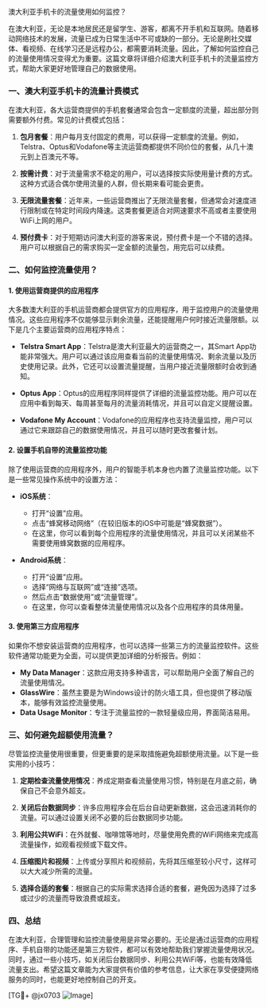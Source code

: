 澳大利亚手机卡的流量使用如何监控？

在澳大利亚，无论是本地居民还是留学生、游客，都离不开手机和互联网。随着移动网络技术的发展，流量已成为日常生活中不可或缺的一部分。无论是刷社交媒体、看视频、在线学习还是远程办公，都需要消耗流量。因此，了解如何监控自己的流量使用情况变得尤为重要。这篇文章将详细介绍澳大利亚手机卡的流量监控方式，帮助大家更好地管理自己的数据使用。

### 一、澳大利亚手机卡的流量计费模式

在澳大利亚，各大运营商提供的手机套餐通常会包含一定额度的流量，超出部分则需要额外付费。常见的计费模式包括：

1. **包月套餐**：用户每月支付固定的费用，可以获得一定额度的流量。例如，Telstra、Optus和Vodafone等主流运营商都提供不同价位的套餐，从几十澳元到上百澳元不等。
   
2. **按需计费**：对于流量需求不稳定的用户，可以选择按实际使用量计费的方式。这种方式适合偶尔使用流量的人群，但长期来看可能会更贵。

3. **无限流量套餐**：近年来，一些运营商推出了无限流量套餐，但通常会对速度进行限制或在特定时间段内降速。这类套餐更适合对网速要求不高或者主要使用WiFi上网的用户。

4. **预付费卡**：对于短期访问澳大利亚的游客来说，预付费卡是一个不错的选择。用户可以根据自己的需求购买一定金额的流量包，用完后可以续费。

### 二、如何监控流量使用？

#### 1. 使用运营商提供的应用程序

大多数澳大利亚的手机运营商都会提供官方的应用程序，用于监控用户的流量使用情况。这些应用程序不仅能够显示剩余流量，还能提醒用户何时接近流量限额。以下是几个主要运营商的应用程序特点：

- **Telstra Smart App**：Telstra是澳大利亚最大的运营商之一，其Smart App功能非常强大。用户可以通过该应用查看当前的流量使用情况、剩余流量以及历史使用记录。此外，它还可以设置流量提醒，当用户接近流量限额时会收到通知。
  
- **Optus App**：Optus的应用程序同样提供了详细的流量监控功能。用户可以在应用中看到每天、每周甚至每月的流量消耗情况，并且可以自定义提醒设置。

- **Vodafone My Account**：Vodafone的应用程序也支持流量监控，用户可以通过它来跟踪自己的数据使用情况，并且可以随时更改套餐计划。

#### 2. 设置手机自带的流量监控功能

除了使用运营商的应用程序外，用户的智能手机本身也内置了流量监控功能。以下是一些常见操作系统中的设置方法：

- **iOS系统**：
  - 打开“设置”应用。
  - 点击“蜂窝移动网络”（在较旧版本的iOS中可能是“蜂窝数据”）。
  - 在这里，你可以看到每个应用程序的流量使用情况，并且可以关闭某些不需要使用蜂窝数据的应用程序。

- **Android系统**：
  - 打开“设置”应用。
  - 选择“网络与互联网”或“连接”选项。
  - 然后点击“数据使用”或“流量管理”。
  - 在这里，你可以查看整体流量使用情况以及各个应用程序的具体用量。

#### 3. 使用第三方应用程序

如果你不想安装运营商的应用程序，也可以选择一些第三方的流量监控软件。这些软件通常功能更为全面，可以提供更加详细的分析报告。例如：

- **My Data Manager**：这款应用支持多种语言，可以帮助用户全面了解自己的流量使用情况。
- **GlassWire**：虽然主要是为Windows设计的防火墙工具，但也提供了移动版本，能够有效监控流量使用。
- **Data Usage Monitor**：专注于流量监控的一款轻量级应用，界面简洁易用。

### 三、如何避免超额使用流量？

尽管监控流量使用很重要，但更重要的是采取措施避免超额使用流量。以下是一些实用的小技巧：

1. **定期检查流量使用情况**：养成定期查看流量使用习惯，特别是在月底之前，确保自己不会意外超支。

2. **关闭后台数据同步**：许多应用程序会在后台自动更新数据，这会迅速消耗你的流量。可以通过设置关闭不必要的后台数据同步功能。

3. **利用公共WiFi**：在外就餐、咖啡馆等地时，尽量使用免费的WiFi网络来完成高流量操作，如观看视频或下载文件。

4. **压缩图片和视频**：上传或分享照片和视频前，先将其压缩至较小尺寸，这样可以大大减少所需的流量。

5. **选择合适的套餐**：根据自己的实际需求选择合适的套餐，避免因为选择了过多或过少的流量而导致浪费或超支。

### 四、总结

在澳大利亚，合理管理和监控流量使用是非常必要的。无论是通过运营商的应用程序、手机自带的功能还是第三方软件，都可以有效地帮助我们掌握流量使用状况。同时，通过一些小技巧，如关闭后台数据同步、利用公共WiFi等，也能有效降低流量支出。希望这篇文章能为大家提供有价值的参考信息，让大家在享受便捷网络服务的同时，也能更好地控制自己的开支。

[TG💪+ @jx0703 ![Image](https://github.com/user-attachments/assets/dbca1d08-cadb-493c-b0ec-ad6f7a83f270)]